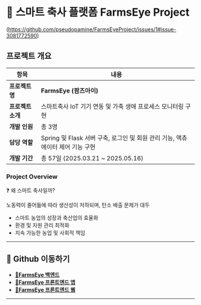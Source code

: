 # 🎯 스마트 축사 플랫폼 FarmsEye Project

(https://github.com/pseudopamine/FarmsEyeProject/issues/1#issue-3081772590)

## 프로젝트 개요

| **항목** | **내용** |
| --- | --- |
| **프로젝트 명** | **FarmsEye (팜즈아이)** |
| **프로젝트 소개** | 스마트축사 IoT 기기 연동 및 가축 생애 프로세스 모니터링 구현 |
| **개발 인원** | 총 3명 |
| **담당 역할** | Spring 및 Flask 서버 구축, 로그인 및 회원 관리 기능, 액츄에이터 제어 기능 구현 |
| **개발 기간** | 총 57일 (2025.03.21 ~ 2025.05.16) |

### Project Overview

<aside>
❓ 왜 스마트 축사일까?

노동력이 줄어듦에 따라 생산성이 저하되며, 탄소 배출 문제가 대두

- 스마트 농업의 성장과 축산업의 효율화
- 환경 및 자원 관리 최적화
- 지속 가능한 농업 및 사회적 책임
</aside>

---


## 📂 Github 이동하기
- [**📄FarmsEye 백엔드**](https://github.com/pseudopamine/farmseye_backend)
- [**📄FarmsEye 프론트엔드 앱**](https://github.com/pseudopamine/farmseye_frontend_app)
- [**📄FarmsEye 프론트엔드 웹**](https://github.com/pseudopamine/farmseye_frontend_web)
---
